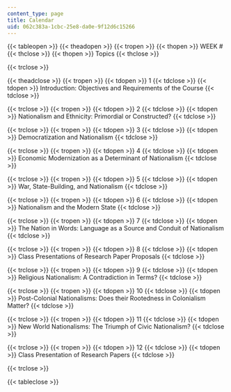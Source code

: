 ```yaml
---
content_type: page
title: Calendar
uid: 062c383a-1cbc-25e8-da0e-9f12d6c15266
---
```


{{< tableopen >}}
{{< theadopen >}}
{{< tropen >}}
{{< thopen >}}
WEEK #
{{< thclose >}}
{{< thopen >}}
Topics
{{< thclose >}}

{{< trclose >}}

{{< theadclose >}}
{{< tropen >}}
{{< tdopen >}}
1
{{< tdclose >}}
{{< tdopen >}}
Introduction: Objectives and Requirements of the Course
{{< tdclose >}}

{{< trclose >}}
{{< tropen >}}
{{< tdopen >}}
2
{{< tdclose >}}
{{< tdopen >}}
Nationalism and Ethnicity: Primordial or Constructed?
{{< tdclose >}}

{{< trclose >}}
{{< tropen >}}
{{< tdopen >}}
3
{{< tdclose >}}
{{< tdopen >}}
Democratization and Nationalism
{{< tdclose >}}

{{< trclose >}}
{{< tropen >}}
{{< tdopen >}}
4
{{< tdclose >}}
{{< tdopen >}}
Economic Modernization as a Determinant of Nationalism
{{< tdclose >}}

{{< trclose >}}
{{< tropen >}}
{{< tdopen >}}
5
{{< tdclose >}}
{{< tdopen >}}
War, State-Building, and Nationalism
{{< tdclose >}}

{{< trclose >}}
{{< tropen >}}
{{< tdopen >}}
6
{{< tdclose >}}
{{< tdopen >}}
Nationalism and the Modern State
{{< tdclose >}}

{{< trclose >}}
{{< tropen >}}
{{< tdopen >}}
7
{{< tdclose >}}
{{< tdopen >}}
The Nation in Words: Language as a Source and Conduit of Nationalism
{{< tdclose >}}

{{< trclose >}}
{{< tropen >}}
{{< tdopen >}}
8
{{< tdclose >}}
{{< tdopen >}}
Class Presentations of Research Paper Proposals
{{< tdclose >}}

{{< trclose >}}
{{< tropen >}}
{{< tdopen >}}
9
{{< tdclose >}}
{{< tdopen >}}
Religious Nationalism: A Contradiction in Terms?
{{< tdclose >}}

{{< trclose >}}
{{< tropen >}}
{{< tdopen >}}
10
{{< tdclose >}}
{{< tdopen >}}
Post-Colonial Nationalisms: Does their Rootedness in Colonialism Matter?
{{< tdclose >}}

{{< trclose >}}
{{< tropen >}}
{{< tdopen >}}
11
{{< tdclose >}}
{{< tdopen >}}
New World Nationalisms: The Triumph of Civic Nationalism?
{{< tdclose >}}

{{< trclose >}}
{{< tropen >}}
{{< tdopen >}}
12
{{< tdclose >}}
{{< tdopen >}}
Class Presentation of Research Papers
{{< tdclose >}}

{{< trclose >}}

{{< tableclose >}}